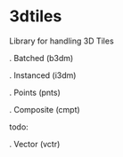 # 3dtiles

Library for handling 3D Tiles

. Batched (b3dm)

. Instanced (i3dm)

. Points (pnts)

. Composite (cmpt)

todo:

. Vector (vctr)
